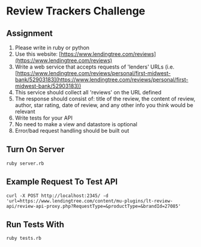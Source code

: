 # Review Trackers Challenge

## Assignment

1. Please write in ruby or python
2. Use this website: [https://www.lendingtree.com/reviews](https://www.lendingtree.com/reviews)
3. Write a web service that accepts requests of 'lenders' URLs (i.e. [https://www.lendingtree.com/reviews/personal/first-midwest-bank/52903183](https://www.lendingtree.com/reviews/personal/first-midwest-bank/52903183))
4. This service should collect all 'reviews' on the URL defined
5. The response should consist of: title of the review, the content of review, author, star rating, date of review, and any other info you think would be relevant
6. Write tests for your API
7. No need to make a view and datastore is optional
8. Error/bad request handling should be built out

## Turn On Server

`ruby server.rb`

## Example Request To Test API

`curl -X POST http://localhost:2345/ -d 'url=https://www.lendingtree.com/content/mu-plugins/lt-review-api/review-api-proxy.php?RequestType=&productType=&brandId=27085'`

## Run Tests With

`ruby tests.rb`
